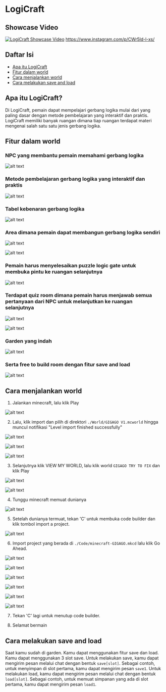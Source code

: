 # LogiCraft

## Showcase Video
[![LogiCraft Showcase Video](https://img.youtube.com/vi/mCD_LAdX4Bw/3.jpg)](https://www.youtube.com/watch?v=mCD_LAdX4Bw)
https://www.instagram.com/p/CWr5ld-l-xs/

## Daftar Isi
* [Apa itu LogiCraft](#apa-itu-logicraft)
* [Fitur dalam world](#fitur-dalam-world)
* [Cara menjalankan world](#cara-menjalankan-world)
* [Cara melakukan save and load](#cara-melakukan-save-and-load)

## Apa itu LogiCraft?
Di LogiCraft, pemain dapat mempelajari gerbang logika mulai dari yang paling dasar dengan metode pembelajaran yang interaktif dan praktis. LogiCraft memiliki banyak ruangan dimana tiap ruangan terdapat materi mengenai salah satu satu jenis gerbang logika.

## Fitur dalam world

### NPC yang membantu pemain memahami gerbang logika

![alt text](./Images/npc.png)

### Metode pembelajaran gerbang logika yang interaktif dan praktis

![alt text](./Images/metode.png)

### Tabel kebenaran gerbang logika

![alt text](./Images/tabel.png)

### Area dimana pemain dapat membangun gerbang logika sendiri

![alt text](./Images/area.png)

![alt text](./Images/area1.png)

### Pemain harus menyelesaikan puzzle logic gate untuk membuka pintu ke ruangan selanjutnya

![alt text](./Images/puzzle.png)

### Terdapat quiz room dimana pemain harus menjawab semua pertanyaan dari NPC untuk melanjutkan ke ruangan selanjutnya

![alt text](./Images/quiz1.png)

![alt text](./Images/quiz2.png)

### Garden yang indah

![alt text](./Images/garden.png)

### Serta free to build room dengan fitur save and load

![alt text](./Images/free.png)

## Cara menjalankan world
1. Jalankan minecraft, lalu klik Play

![alt text](./Images/Image1.jpg)

2. Lalu, klik import dan pilih di direktori ```./World/GIGAGO V1.mcworld``` hingga muncul notifikasi "Level import finished successfully"

![alt text](./Images/Image2.jpg)

![alt text](./Images/Image3.jpg)

![alt text](./Images/Image4.jpg)

3. Selanjutnya klik VIEW MY WORLD, lalu klik world ```GIGAGO TRY TO FIX``` dan klik Play

![alt text](./Images/Image5.jpg)

![alt text](./Images/Image6.jpg)

4. Tunggu minecraft memuat dunianya

![alt text](./Images/Image7.jpg)

5. Setelah dunianya termuat, tekan 'C' untuk membuka code builder dan klik tombol import a project.

![alt text](./Images/Image8.jpg)

6. Import project yang berada di ```./Code/minecraft-GIGAGO.mkcd``` lalu klik Go Ahead.

![alt text](./Images/Image9.jpg)

![alt text](./Images/Image10.jpg)

![alt text](./Images/Image11.jpg)

![alt text](./Images/Image12.jpg)

![alt text](./Images/Image13.jpg)

![alt text](./Images/Image14.jpg)

7. Tekan 'C' lagi untuk menutup code builder.

8. Selamat bermain

## Cara melakukan save and load
Saat kamu sudah di garden. Kamu dapat menggunakan fitur save dan load. Kamu dapat menggunakan 3 slot save.
Untuk melakukan save, kamu dapat mengirim pesan melalui chat dengan bentuk ```save[slot]```. Sebagai contoh, untuk menyimpan di slot pertama, kamu dapat mengirim pesan ```save1```.
Untuk melakukan load, kamu dapat mengirim pesan melalui chat dengan bentuk ```load[slot]```. Sebagai contoh, untuk memuat simpanan yang ada di slot pertama, kamu dapat mengirim pesan ```load1```.

